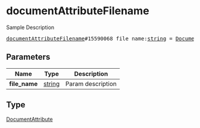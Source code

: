 # documentAttributeFilename

Sample Description

<pre>
<a href="../constructor/documentAttributeFilename.md">documentAttributeFilename</a>#15590068 file_name:<a href="../type/string.md">string</a> = <a href="../type/DocumentAttribute.md">DocumentAttribute</a>;</pre>
## Parameters

| Name | Type | Description |
|------|:----:|-------------|
| **file_name** | <a href="../type/string.md">string</a> | Param description |

## Type

<a href="../type/DocumentAttribute.md">DocumentAttribute</a>
